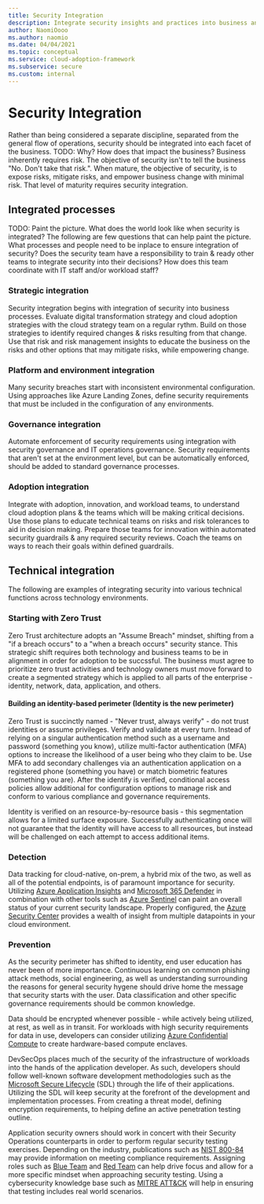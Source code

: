 ```yaml
---
title: Security Integration
description: Integrate security insights and practices into business and IT processes
author: NaomiOooo
ms.author: naomio
ms.date: 04/04/2021
ms.topic: conceptual
ms.service: cloud-adoption-framework
ms.subservice: secure
ms.custom: internal
---
```


# Security Integration
Rather than being considered a separate discipline, separated from the general flow of operations, security should be integrated into each facet of the business. 
TODO: Why? How does that impact the business?
Business inherently requires risk. The objective of security isn't to tell the business "No. Don't take that risk.". When mature, the objective of security, is to expose risks, mitigate risks, and empower business change with minimal risk. That level of maturity requires security integration.


## Integrated processes
TODO: Paint the picture. What does the world look like when security is integrated? The following are few questions that can help paint the picture.
What processes and people need to be inplace to ensure integration of security? 
Does the security team have a responsibility to train & ready other teams to integrate security into their decisions?
How does this team coordinate with IT staff and/or workload staff?

### Strategic integration
Security integration begins with integration of security into business processes. Evaluate digital transformation strategy and cloud adoption strategies with the cloud strategy team on a regular rythm. Build on those strategies to identify required changes & risks resulting from that change. Use that risk and risk management insights to educate the business on the risks and other options that may mitigate risks, while empowering change.

### Platform and environment integration
Many security breaches start with inconsistent environmental configuration. Using approaches like Azure Landing Zones, define security requirements that must be included in the configuration of any environments.

### Governance integration
Automate enforcement of security requirements using integration with security governance and IT operations governance. Security requirements that aren't set at the environment level, but can be automatically enforced, should be added to standard governance processes.

### Adoption integration
Integrate with adoption, innovation, and workload teams, to understand cloud adoption plans & the teams which will be making critical decisions. Use those plans to educate technical teams on risks and risk tolerances to aid in decision making. Prepare those teams for innovation within automated security guardrails & any required security reviews. Coach the teams on ways to reach their goals within defined guardrails.

## Technical integration

The following are examples of integrating security into various technical functions across technology environments.

### Starting with Zero Trust
Zero Trust architecture adopts an "Assume Breach" mindset, shifting from a "if a breach occurs" to a "when a breach occurs" security stance. This strategic shift requires both technology and business teams to be in alignment in order for adoption to be succssful. The business must agree to prioritize zero trust activities and technology owners must move forward to create a segmented strategy which is applied to all parts of the enterprise - identity, network, data, application, and others.

#### Building an identity-based perimeter (Identity is the new perimeter)
Zero Trust is succinctly named - "Never trust, always verify" - do not trust identities or assume privileges. Verify and validate at every turn. Instead of relying on a singular authentication method such as a username and password (something you know), utilize multi-factor authentication (MFA) options to increase the likelihood of a user being who they claim to be. Use MFA to add secondary challenges via an authentication application on a registered phone (something you have) or match biometric features (something you are). After the identify is verified, conditional access policies allow additional for configuration options to manage risk and conform to various compliance and governance requirements.

Identity is verified on an resource-by-resource basis - this segmentation allows for a limited surface exposure. Successfully authenticating once will not guarantee that the identity will have access to all resources, but instead will be challenged on each attempt to access additional items.

### Detection
Data tracking for cloud-native, on-prem, a hybrid mix of the two, as well as all of the potential endpoints, is of paramount importance for security. Utilizing [Azure Application Insights](https://docs.microsoft.com/en-us/azure/azure-monitor/app/app-insights-overview) and [Microsoft 365 Defender](https://www.microsoft.com/en-us/microsoft-365/security/microsoft-365-defender) in combination with other tools such as [Azure Sentinel](https://azure.microsoft.com/en-us/services/azure-sentinel) can paint an overall status of your current security landscape. Properly configured, the [Azure Security Center](https://azure.microsoft.com/en-us/services/security-center) provides a wealth of insight from multiple datapoints in your cloud environment.

### Prevention
As the security perimeter has shifted to identity, end user education has never been of more importance. Continuous learning on common phishing attack methods, social engineering, as well as understanding surrounding the reasons for general security hygene should drive home the message that security starts with the user. Data classification and other specific governance requirements should be common knowledge. 

Data should be encrypted whenever possible - while actively being utilized, at rest, as well as in transit. For workloads with high security requirements for data in use, developers can consider utilizing [Azure Confidential Compute](https://azure.microsoft.com/en-us/solutions/confidential-compute/) to create hardware-based compute enclaves.  

DevSecOps places much of the security of the infrastructure of workloads into the hands of the application developer. As such, developers should follow well-known software development methodologies such as the [Microsoft Secure Lifecycle](https://www.microsoft.com/en-us/securityengineering/sdl/practices) (SDL) through the life of their applications. Utilizing the SDL will keep security at the forefront of the development and implementation processes. From creating a threat model, defining encryption requirements, to helping define an active penetration testing outline. 

Application security owners should work in concert with their Security Operations counterparts in order to perform regular security testing exercises. Depending on the industry, publications such as [NIST 800-84](https://csrc.nist.gov/publications/detail/sp/800-84/final) may provide information on meeting compliance requirements. Assigning roles such as [Blue Team](https://www.microsoft.com/security/blog/2020/06/11/blue-teams-helping-red-teams-a-tale-of-a-process-crash-powershell-and-the-mitre-attck-evaluation/) and [Red Team](https://www.microsoft.com/security/blog/2021/01/21/the-dynamic-duo-how-to-build-a-red-and-blue-team-to-strengthen-your-cybersecurity-part-2/) can help drive focus and allow for a more specific mindset when approaching security testing. Using a cybersecurity knowledge base such as [MITRE ATT&CK](https://attack.mitre.org/) will help in ensuring that testing includes real world scenarios. 
